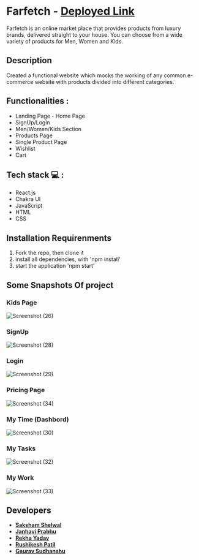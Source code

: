# Farfetch -  **[Deployed Link](https://the-great-skshm2000-site.netlify.app/)**
Farfetch is an online market place that provides products from luxury brands, delivered straight to your house. You can choose from a wide variety of products for Men, Women and Kids.


## Description
Created a functional website which mocks the working of any common e-commerce website with products divided into different categories.

## Functionalities :
<ul>
<li>Landing Page - Home Page</li>
<li>SignUp/Login</li>
<li>Men/Women/Kids Section</li>
<li>Products Page</li>
<li>Single Product Page</li>
<li>Wishlist</li>
<li>Cart</li>
</ul>

## Tech stack  💻 :
<ul>
<li>React.js</li>
<li>Chakra UI</li>
<li>JavaScript</li>
<li>HTML</li>
<li>CSS</li>
</ul>

## Installation Requirenments
<ol>
<li>Fork the repo, then clone it</li>
<li>install all dependencies, with 'npm install'</li>
<li>start the application 'npm start'</li>

</ol>

## Some Snapshots Of project

### Kids Page
![Screenshot (26)](https://i.imgur.com/fooJXsC.png)

### SignUp
![Screenshot (28)](https://user-images.githubusercontent.com/97351159/201516279-a15c9dc7-9fc7-4565-8813-4922ddc83d42.png)

### Login 
![Screenshot (29)](https://user-images.githubusercontent.com/97351159/201516315-6815bcfc-e553-4e68-b7bf-0567b711cac3.png)

### Pricing Page
![Screenshot (34)](https://user-images.githubusercontent.com/97351159/201516938-300a0ff5-953e-445a-8757-6baba155e173.png)

### My Time (Dashbord)
![Screenshot (30)](https://user-images.githubusercontent.com/97351159/201516533-bed0b362-00d4-4c16-9300-e6bc39edaa3a.png)

### My Tasks
![Screenshot (32)](https://user-images.githubusercontent.com/97351159/201516750-d28efb25-b676-4b5a-bc45-fa53371d7ff1.png)

### My Work
![Screenshot (33)](https://user-images.githubusercontent.com/97351159/201516794-14c069c0-0e8d-4cae-9ad2-173afa7e4b8d.png)


## Developers

 - **[Saksham Shelwal](https://github.com/skshm2000)**
 - **[Janhavi Prabhu](https://github.com/Janhaviprabhu)**
 - **[Rekha Yadav](https://github.com/Rekha0980)**
 - **[Rushikesh Patil](https://github.com/rushi6457)**
 - **[Gaurav Sudhanshu](https://github.com/GauravSudhanshu)**





